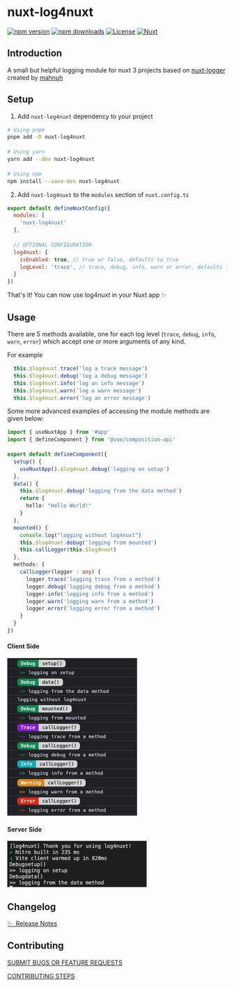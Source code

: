 # nuxt-log4nuxt

[![npm version][npm-version-src]][npm-version-href]
[![npm downloads][npm-downloads-src]][npm-downloads-href]
[![License][license-src]][license-href]
[![Nuxt][nuxt-src]][nuxt-href]

## Introduction
A small but helpful logging module for nuxt 3 projects based on [nuxt-logger](https://www.npmjs.com/package/nuxt-logger) created by [mahnuh](https://www.npmjs.com/~mahnuh)

## Setup

1. Add `nuxt-log4nuxt` dependency to your project

```bash
# Using pnpm
pnpm add -D nuxt-log4nuxt

# Using yarn
yarn add --dev nuxt-log4nuxt

# Using npm
npm install --save-dev nuxt-log4nuxt
```

2. Add `nuxt-log4nuxt` to the `modules` section of `nuxt.config.ts`

```js
export default defineNuxtConfig({
  modules: [
    'nuxt-log4nuxt'
  ],

  // OPTIONAL CONFIGURATION
  log4nuxt: {
    isEnabled: true, // true or false, defaults to true
    logLevel: 'trace', // trace, debug, info, warn or error, defaults to debug
  }
})
```

That's it! You can now use log4nuxt in your Nuxt app ✨

## Usage

There are 5 methods available, one for each log level (`trace`, `debug`, `info`, `warn`, `error`) which accept one or more arguments of any kind.

For example
```js
  this.$log4nuxt.trace('log a trace message')
  this.$log4nuxt.debug('log a debug message')
  this.$log4nuxt.info('log an info message')
  this.$log4nuxt.warn('log a warn message')
  this.$log4nuxt.error('log an error message')
```


Some more advanced examples of accessing the module methods are given below:

```.ts
import { useNuxtApp } from '#app'
import { defineComponent } from '@vue/composition-api'

export default defineComponent({
  setup() {
    useNuxtApp().$log4nuxt.debug('logging on setup')
  },
  data() {
    this.$log4nuxt.debug('logging from the data method')
    return {
      hello: "Hello World!"
    }
  },
  mounted() {
    console.log("logging without log4nuxt")
    this.$log4nuxt.debug('logging from mounted')
    this.callLogger(this.$log4nuxt)
  },
  methods: {
    callLogger(logger : any) {
      logger.trace('logging trace from a method')
      logger.debug('logging debug from a method')
      logger.info('logging info from a method')
      logger.warn('logging warn from a method')
      logger.error('logging error from a method')
    }
  }
})
```

<p algin="center">
  <h4>Client Side</h4>
	<img src="https://raw.githubusercontent.com/SharpNub/nuxt-log4nuxt/main/documentation/assets/logs-client_side.png">
  <br/>
  <h4>Server Side</h4>
	<img src="https://raw.githubusercontent.com/SharpNub/nuxt-log4nuxt/main/documentation/assets/logs-server_side.png">
</p>

## Changelog 
[✨ &nbsp;Release Notes](/CHANGELOG.md)
<!-- - [🏀 Online playground](https://stackblitz.com/github/your-org/nuxt-log4nuxt?file=playground%2Fapp.vue) -->
<!-- - [📖 &nbsp;Documentation](https://example.com) -->

## Contributing

[SUBMIT BUGS OR FEATURE REQUESTS](https://github.com/SharpNub/nuxt-log4nuxt/issues)

[CONTRIBUTING STEPS](https://github.com/SharpNub/nuxt-log4nuxt/blob/main/CONTRIBUTING.md)





<!-- Variables -->
[npm-version-src]: https://img.shields.io/npm/v/nuxt-log4nuxt/latest.svg?style=flat&colorA=18181B&colorB=28CF8D
[npm-version-href]: https://npmjs.com/package/nuxt-log4nuxt

[npm-downloads-src]: https://img.shields.io/npm/dm/nuxt-log4nuxt.svg?style=flat&colorA=18181B&colorB=28CF8D
[npm-downloads-href]: https://npmjs.com/package/nuxt-log4nuxt

[license-src]: https://img.shields.io/npm/l/nuxt-log4nuxt.svg?style=flat&colorA=18181B&colorB=28CF8D
[license-href]: https://npmjs.com/package/nuxt-log4nuxt

[nuxt-src]: https://img.shields.io/badge/Nuxt-18181B?logo=nuxt.js
[nuxt-href]: https://nuxt.com
